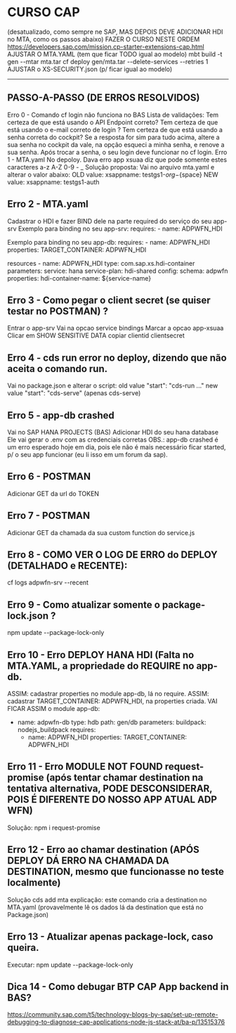 # CURSO CAP 
(desatualizado, como sempre ne SAP, MAS DEPOIS DEVE ADICIONAR HDI no MTA, como os passos abaixo)
	FAZER O CURSO NESTE ORDEM
		https://developers.sap.com/mission.cp-starter-extensions-cap.html
		AJUSTAR O MTA.YAML (tem que ficar TODO igual ao modelo)
			mbt build -t gen --mtar mta.tar
			cf deploy gen/mta.tar --delete-services --retries 1
		AJUSTAR o XS-SECURITY.json (p/ ficar igual ao modelo)

-------------------------------------------------------------------------------
PASSO-A-PASSO (DE ERROS RESOLVIDOS)
-------------------------------------------------------------------------------
Erro 0 - Comando cf login não funciona no BAS
		Lista de validações:
			Tem certeza de que está usando o API Endpoint correto?
			Tem certeza de que está usando o e-mail correto de login ?
			Tem certeza de que está usando a senha correta do cockpit?
				Se a resposta for sim para tudo acima, altere a sua senha no cockpit da vale, na opção esqueci a minha senha, e renove a sua senha.
					Após trocar a senha, o seu login deve funcionar no cf login.
Erro 1 - MTA.yaml
	No depoloy. Dava erro app xsuaa diz que pode somente estes caracteres a-z A-Z 0-9 - _
	Solução proposta:
		Vai no arquivo mta.yaml e alterar o valor abaixo:
			OLD value: xsappname: testgs1-${org}-${space}
			NEW value: xsappname: testgs1-auth
## Erro 2 - MTA.yaml
Cadastrar o HDI e fazer BIND dele na parte required do serviço do seu app-srv
Exemplo para binding no seu app-srv:
  requires:
    - name: ADPWFN_HDI
	
  Exemplo para binding no seu app-db:
    requires:
      - name: ADPWFN_HDI
      properties:
        TARGET_CONTAINER: ADPWFN_HDI
  
  resources
    - name: ADPWFN_HDI
    type: com.sap.xs.hdi-container
    parameters:
      service: hana
      service-plan: hdi-shared
      config:
      schema: adpwfn
    properties:
      hdi-container-name: ${service-name}
	  
## Erro 3 - Como pegar o client secret (se quiser testar no POSTMAN) ?

Entrar o app-srv
  Vai na opcao service bindings
  Marcar a opcao app-xsuaa
  Clicar em SHOW SENSITIVE DATA
    copiar
      clientid
      clientsecret
    
## Erro 4 - cds run error no deploy, dizendo que não aceita o comando run.
Vai no package.json e alterar o script:
  old value "start": "cds-run ..."
  new value "start": "cds-serve" (apenas cds-serve)
## Erro 5 - app-db crashed
Vai no SAP HANA PROJECTS (BAS) 
Adicionar HDI do seu hana database
Ele vai gerar o .env com as credenciais corretas
OBS.: app-db crashed é um erro esperado hoje em dia, pois ele não é mais necessário ficar started, p/ o seu app funcionar (eu li isso em um forum da sap).
## Erro 6 - POSTMAN
Adicionar GET da url do TOKEN
## Erro 7 - POSTMAN
Adicionar GET da chamada da sua custom function do service.js
## Erro 8 - COMO VER O LOG DE ERRO do DEPLOY (DETALHADO e RECENTE):
cf logs adpwfn-srv --recent
## Erro 9 - Como atualizar somente o package-lock.json ?
npm update --package-lock-only
## Erro 10 - Erro DEPLOY HANA HDI (Falta no MTA.YAML, a propriedade do REQUIRE no app-db.
ASSIM: cadastrar properties no module app-db, lá no require.
ASSIM: cadastrar TARGET_CONTAINER: ADPWFN_HDI, na properties criada.
VAI FICAR ASSIM o module app-db:
  - name: adpwfn-db
  type: hdb
  path: gen/db
  parameters:
    buildpack: nodejs_buildpack
  requires:
    - name: ADPWFN_HDI
    properties:
      TARGET_CONTAINER: ADPWFN_HDI
## Erro 11 - Erro MODULE NOT FOUND request-promise (após tentar chamar destination na tentativa alternativa, PODE DESCONSIDERAR, POIS É DIFERENTE DO NOSSO APP ATUAL ADP WFN)
Solução: npm i request-promise
## Erro 12 - Erro ao chamar destination (APÓS DEPLOY DÁ ERRO NA CHAMADA DA DESTINATION, mesmo que funcionasse no teste localmente)
Solução cds add mta
  explicação: este comando cria a destination no MTA.yaml (provavelmente lê os dados lá da destination que está no Package.json) 
## Erro 13 - Atualizar apenas package-lock, caso queira.
  Executar: npm update --package-lock-only
## Dica 14 - Como debugar BTP CAP App backend in BAS?
  https://community.sap.com/t5/technology-blogs-by-sap/set-up-remote-debugging-to-diagnose-cap-applications-node-js-stack-at/ba-p/13515376
